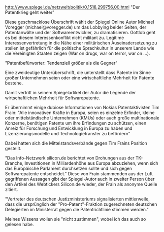 <http://www.spiegel.de/netzwelt/politik/0,1518,299756,00.html> \"Der
Patentkrieg geht weiter\"

Diese geschmacklose Überschrift wählt der Spiegel Online Autor Michael
Voregger (michael\@voregger.de) um das Lobbying beider Seiten, der
Patentanwälte und der Softwareentwickler, zu dramatisieren. Gottlob geht
es bei diesem Interessenkonflikt nicht militant zu. Legitime
Interessenvertretung in die Nähe einer militärischen Auseinadersetzung
zu stellen ist gefährlich für die politische Sprachkultur in unserem
Lande wie die Vereinigten Staaten zeigen (War on drugs, war on terror,
war on \...).

\"Patentbefürworter: Tendenziell größer als die Gegner\"

Eine zweideutige Unterüberschrift, die unterstellt dass Patente im Sinne
großer Unternehmen seien oder eine wirtschaftliche Mehrheit für Patente
bestehe.

Damit vertritt in seinem Spiegelartikel der Autor die Legende der
wirtschaftlichen Mehrheit für Softwarepatente.

Er übernimmt einige dubiose Informationen von Nokias Patentaktivisten
Tim Frain: \"Alle innovativen Kräfte in Europa, seien es einzelne
Erfinder, kleine oder mittelständische Unternehmen (KMUs) oder auch
große multinationale Konzerne, benötigen Patente um ihre Erfindungen zu
schützen, einen Anreiz für Forschung und Entwicklung in Europa zu haben
und Lizenzierungsmodelle und Technologietransfer zu befördern\"

Dabei hatten sich die Mittelstandsverbände gegen Tim Frains Position
gestellt.

\"Das Info-Netzwerk silicon.de berichtet von Drohungen aus der
TK-Branche, Investitionen in Milliardenhöhe aus Europa abzuziehen, wenn
sich das Europäische Parlament durchsetzen sollte und sich gegen
Softwarepatente entscheidet.\" Diese von Frain stammenden aus der Luft
gegriffenen Aussagen gibt der Spiegel-Autor auch in zweiter Person über
den Artikel des Webtickers Silicon.de wieder, der Frain als anonyme
Quelle zitiert.

\"Vertreter des deutschen Justizministeriums signalisierten
mittlerweile, dass die ursprünglich der \"Pro-Patent\"-Fraktion
zugerechneten deutschen Delegierten im Ministerrat gegen die
Patentrichtlinie stimmen werden.\"

Meines Wissens wollen sie \"nicht zustimmen\", wobei ich das auch so
gelesen habe.
